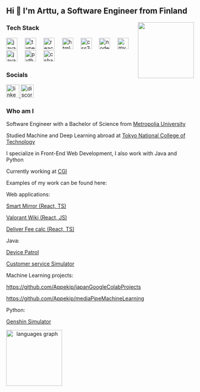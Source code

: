 <h2 align="left">Hi 👋 I'm Arttu, a Software Engineer from Finland</h2>

<img align="right" height="150" src="https://media.tenor.com/x8WtNAH1UVgAAAAM/astolfo.gif"  />

<div align="left">
  <h3>Tech Stack</h3>
</div>

<div align="left">
  <img src="https://cdn.jsdelivr.net/gh/devicons/devicon/icons/javascript/javascript-original.svg" height="30" alt="javascript logo"  />
  <img width="12" />
  <img src="https://cdn.jsdelivr.net/gh/devicons/devicon/icons/typescript/typescript-original.svg" height="30" alt="typescript logo"  />
  <img width="12" />
  <img src="https://cdn.jsdelivr.net/gh/devicons/devicon/icons/react/react-original.svg" height="30" alt="react logo"  />
  <img width="12" />
  <img src="https://cdn.jsdelivr.net/gh/devicons/devicon/icons/html5/html5-original.svg" height="30" alt="html5 logo"  />
  <img width="12" />
  <img src="https://cdn.jsdelivr.net/gh/devicons/devicon/icons/css3/css3-original.svg" height="30" alt="css3 logo"  />
  <img width="12" />
  <img src="https://cdn.jsdelivr.net/gh/devicons/devicon/icons/nodejs/nodejs-original.svg" height="30" alt="nodejs logo"  />
  <img width="12" />
  <img src="https://cdn.jsdelivr.net/gh/devicons/devicon/icons/mysql/mysql-original.svg" height="30" alt="mysql logo"  />
  <img width="12" />
  <img src="https://cdn.jsdelivr.net/gh/devicons/devicon/icons/java/java-original.svg" height="30" alt="java logo"  />
  <img width="12" />
  <img src="https://cdn.jsdelivr.net/gh/devicons/devicon/icons/python/python-original.svg" height="30" alt="python logo"  />
  <img width="12" />
  <img src="https://cdn.jsdelivr.net/gh/devicons/devicon/icons/csharp/csharp-original.svg" height="30" alt="csharp logo"  />
</div>


<div align="left">
  <h3>Socials</h3>
</div>

<div align="left">
  <a href="https://www.linkedin.com/in/arttuperamaki/" target="_blank">
    <img src="https://img.shields.io/static/v1?message=LinkedIn&logo=linkedin&label=&color=0077B5&logoColor=white&labelColor=&style=for-the-badge" height="35" alt="linkedin logo"  />
  </a>
  <a href="discordapp.com/users/343155129207226368" target="_blank">
    <img src="https://img.shields.io/static/v1?message=Discord&logo=discord&label=&color=7289DA&logoColor=white&labelColor=&style=for-the-badge" height="35" alt="discord logo"  />
  </a>
</div>
 
 


<div align="left">
<h3>Who am I</h3>

Software Engineer with a Bachelor of Science from [Metropolia University](https://www.metropolia.fi/en)

Studied Machine and Deep Learning abroad at [Tokyo National College of Technology](https://www.tokyo-ct.ac.jp/en/)

I specialize in Front-End Web Development, I also work with Java and Python

Currently working at [CGI]((https://www.cgi.com/en))

Examples of my work can be found here:

Web applications:

[Smart Mirror (React, TS)](https://github.com/Appekip/Smart-Mirror)

[Valorant Wiki (React, JS)](https://github.com/Appekip/ValorantWikiReact)

[Deliver Fee calc (React, TS)](https://github.com/Appekip/Delivery-Fee-Calc)

Java: 

[Device Patrol](https://github.com/Appekip/Device_Patrol)

[Customer service Simulator](https://github.com/Appekip/simulator)

Machine Learning projects: 

https://github.com/Appekip/japanGoogleColabProjects

https://github.com/Appekip/mediaPipeMachineLearning

Python: 

[Genshin Simulator](https://github.com/Appekip/Genshin)
</div>

<div align="center">
  <img align="left" src="https://github-readme-stats.vercel.app/api/top-langs?username=Appekip&locale=en&hide_title=false&layout=compact&card_width=320&langs_count=5&theme=dracula&hide_border=false" height="150" alt="languages graph"  />
</div>


